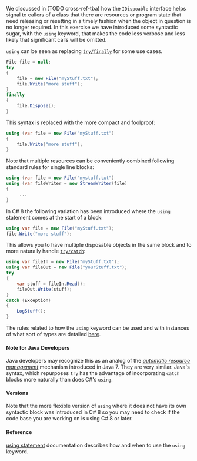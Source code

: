 We discussed in (TODO cross-ref-tba) how the `IDispoable` interface helps signal to callers of a class that there are resources or program state that need releasing or resetting in a timely fashion when the object in question is no longer required. In this exercise we have introduced some syntactic sugar, with the `using` keyword, that makes the code less verbose and less likely that significant calls will be omitted.

`using` can be seen as replacing [`try/finally`][try-finally] for some use cases.

```csharp
File file = null;
try
{
    file = new File("myStuff.txt");
    file.Write("more stuff");
}
finally
{
    file.Dispose();
}
```

This syntax is replaced with the more compact and foolproof:

```csharp
using (var file = new File("myStuff.txt")
{
    file.Write("more stuff");
}
```

Note that multiple resources can be conveniently combined following standard rules for single line blocks:

```csharp
using (var file = new File("mystuff.txt")
using (var fileWriter = new StreamWriter(file)
{
     ...
}
```

In C# 8 the following variation has been introduced where the `using` statement comes at the start of a block:

```csharp
using var file = new File("myStuff.txt");
file.Write("more stuff");
```

This allows you to have multiple disposable objects in the same block and to more naturally handle [`try/catch`][try-catch]:

```csharp
using var fileIn = new File("myStuff.txt");
using var fileOut = new File("yourStuff.txt");
try
{
    var stuff = fileIn.Read();
    fileOut.Write(stuff);
}
catch (Exception)
{
    LogStuff();
}
```

The rules related to how the `using` keyword can be used and with instances of what sort of types are detailed [here][using-statement].

#### Note for Java Developers

Java developers may recognize this as an analog of the [_automatic resource management_][automatic-resource-management] mechanism introduced in Java 7. They are very similar. Java's syntax, which repurposes `try` has the advantage of incorporating `catch` blocks more naturally than does C#'s `using`.

#### Versions

Note that the more flexible version of `using` where it does not have its own syntactic block was introduced in C# 8 so you may need to check if the code base you are working on is using C# 8 or later.

#### Reference

[using statement][using-statement] documentation describes how and when to use the `using` keyword.

[using-statement]: https://docs.microsoft.com/en-us/dotnet/csharp/language-reference/keywords/using-statement
[automatic-resource-management]: https://docs.oracle.com/javase/tutorial/essential/exceptions/tryResourceClose.html
[try-finally]: https://docs.microsoft.com/en-us/dotnet/csharp/language-reference/keywords/try-finally
[try-catch]: https://docs.microsoft.com/en-us/dotnet/standard/exceptions/how-to-use-the-try-catch-block-to-catch-exceptions
